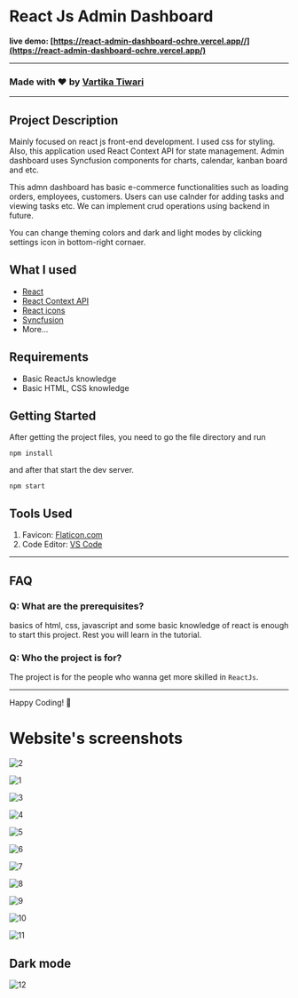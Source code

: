 # React Js Admin Dashboard

**live demo: [https://react-admin-dashboard-ochre.vercel.app//](https://react-admin-dashboard-ochre.vercel.app/)**

---

### Made with ❤️ by [Vartika Tiwari](http://www.linkedin.com/in/vartikatiwari1927)

---

## Project Description

Mainly focused on react js front-end development. I used css for styling. Also, this application used React Context API for state management. Admin dashboard uses Syncfusion components for charts, calendar, kanban board and etc. 

This admn dashboard has basic e-commerce functionalities such as loading orders, employees, customers. Users can use calnder for adding tasks and viewing tasks etc. We can implement crud operations using backend in future. 

You can change theming colors and dark and light modes by clicking settings icon in bottom-right cornaer.

## What I used

- [React](https://reactjs.org/)
- [React Context API](https://legacy.reactjs.org/docs/context.html)
- [React icons](https://react-icons.netlify.com/)
- [Syncfusion](https://www.syncfusion.com/react-components)
- More...

## Requirements

- Basic ReactJs knowledge
- Basic HTML, CSS knowledge

## Getting Started

After getting the project files, you need to go the file directory and run

```shell
npm install
```

and after that start the dev server.

```shell
npm start
```

## Tools Used

1. Favicon: [Flaticon.com](https://www.flaticon.com/)
1. Code Editor: [VS Code](https://code.visualstudio.com/)

---

## FAQ

### Q: What are the prerequisites?

basics of html, css, javascript and some basic knowledge of react is enough to start this project. Rest you will learn in the tutorial.

### Q: Who the project is for?

The project is for the people who wanna get more skilled in `ReactJs`.

---



Happy Coding! 🚀

# Website's screenshots

![2](https://user-images.githubusercontent.com/59603716/234086950-f378ce01-f2d8-4056-be57-b8968a148e46.PNG)

![1](https://user-images.githubusercontent.com/59603716/234086939-577fe59c-86d3-4200-8b2f-e96d3597379e.PNG)

![3](https://user-images.githubusercontent.com/59603716/234086960-09653f12-3f85-4655-9d7e-34eac5a2e690.PNG)

![4](https://user-images.githubusercontent.com/59603716/234086970-7780bd14-425b-4873-b8d2-886ffda4b44c.PNG)

![5](https://user-images.githubusercontent.com/59603716/234086990-32363c99-0797-40ea-a8f0-b36f720fbb11.PNG)

![6](https://user-images.githubusercontent.com/59603716/234087014-93057f03-95d9-4e0f-af66-5680371caee7.PNG)

![7](https://user-images.githubusercontent.com/59603716/234087032-fc9e22eb-c849-4fcf-98b8-333bec455a0b.PNG)

![8](https://user-images.githubusercontent.com/59603716/234087049-6b73c946-b432-4dd4-9669-6f1aa2de8e94.PNG)

![9](https://user-images.githubusercontent.com/59603716/234087068-8a9405b5-d4de-44e9-b825-4cae635f452e.PNG)

![10](https://user-images.githubusercontent.com/59603716/234087089-c6ac03b3-bcae-46f9-84f4-39248877a076.PNG)

![11](https://user-images.githubusercontent.com/59603716/234087107-926e391b-3d98-478a-936d-f6beb6de47c1.PNG)

## Dark mode

![12](https://user-images.githubusercontent.com/59603716/234087128-14e3fe56-9f74-49d3-8f7c-0657c6aeb1bb.PNG)

